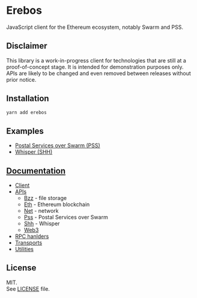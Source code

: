 # Erebos

JavaScript client for the Ethereum ecosystem, notably Swarm and PSS.

## Disclaimer

This library is a work-in-progress client for technologies that are still at
a proof-of-concept stage. It is intended for demonstration purposes only.\
APIs are likely to be changed and even removed between releases without prior notice.

## Installation

```sh
yarn add erebos
```

## Examples

* [Postal Services over Swarm (PSS)](examples/pss.js)
* [Whisper (SHH)](examples/shh.js)

## [Documentation](docs/index.md)

* [Client](docs/client.md)
* [APIs](docs/api.md)
  * [Bzz](docs/api-bzz.md) - file storage
  * [Eth](docs/api-eth.md) - Ethereum blockchain
  * [Net](docs/api-net.md) - network
  * [Pss](docs/api-pss.md) - Postal Services over Swarm
  * [Shh](docs/api-shh.md) - Whisper
  * [Web3](docs/api-web3.md)
* [RPC hanlders](docs/rpc.md)
* [Transports](docs/transport.md)
* [Utilities](docs/util.md)

## License

MIT.\
See [LICENSE](LICENSE) file.
